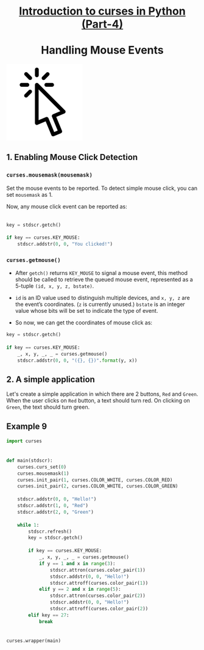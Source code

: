 # <center><u>Introduction to curses in Python (Part-4)</u></center><br><center>Handling Mouse Events</center>

![](images/8.png)

## 1. Enabling Mouse Click Detection

### `curses.mousemask(mousemask)`

Set the mouse events to be reported. To detect simple mouse click, you can set `mousemask` as 1.


Now, any mouse click event can be reported as:

```python

key = stdscr.getch()

if key == curses.KEY_MOUSE:
    stdscr.addstr(0, 0, "You clicked!")
```

### `curses.getmouse()`

- After `getch()` returns `KEY_MOUSE` to signal a mouse event, this method should be called to retrieve the queued mouse event, represented as a 5-tuple `(id, x, y, z, bstate)`. 

- `id` is an ID value used to distinguish multiple devices, and `x, y, z` are the event’s coordinates. (`z` is currently unused.) `bstate` is an integer value whose bits will be set to indicate the type of event.

- So now, we can get the coordinates of mouse click as:

```python
key = stdscr.getch()

if key == curses.KEY_MOUSE:
    _, x, y, _, _ = curses.getmouse()
    stdscr.addstr(0, 0, "({}, {})".format(y, x))
```


## 2. A simple application

Let's create a simple application in which there are 2 buttons, `Red` and `Green`. When the user clicks on `Red` button, a text should turn red. On clicking on `Green`, the text should turn green.

## Example 9

```python
import curses


def main(stdscr):
	curses.curs_set(0)
	curses.mousemask(1)
	curses.init_pair(1, curses.COLOR_WHITE, curses.COLOR_RED)
	curses.init_pair(2, curses.COLOR_WHITE, curses.COLOR_GREEN)

	stdscr.addstr(0, 0, "Hello!")
	stdscr.addstr(1, 0, "Red")
	stdscr.addstr(2, 0, "Green")

	while 1:
		stdscr.refresh()
		key = stdscr.getch()

		if key == curses.KEY_MOUSE:
			_, x, y, _, _ = curses.getmouse()
			if y == 1 and x in range(3):
				stdscr.attron(curses.color_pair(1))
				stdscr.addstr(0, 0, "Hello!")
				stdscr.attroff(curses.color_pair(1))
			elif y == 2 and x in range(5):
				stdscr.attron(curses.color_pair(2))
				stdscr.addstr(0, 0, "Hello!")
				stdscr.attroff(curses.color_pair(2))
		elif key == 27:
			break


curses.wrapper(main)

```